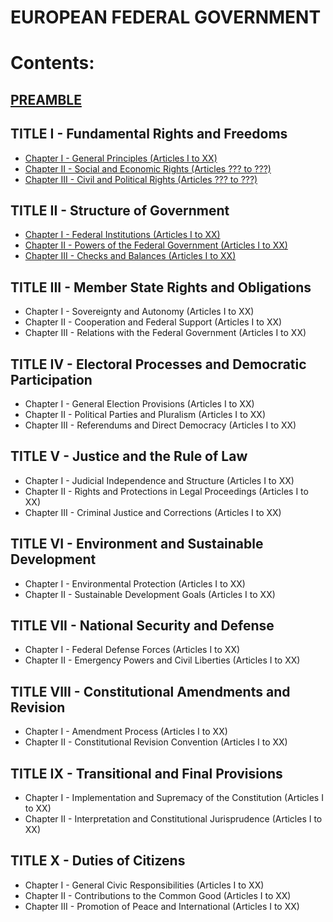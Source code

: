 # EUROPEAN FEDERAL GOVERNMENT

# Contents:

## [PREAMBLE](PREAMBLE.md)

## TITLE I - Fundamental Rights and Freedoms
- [Chapter I - General Principles (Articles I to XX)](TITLE_1_CH_1.md)
- [Chapter II - Social and Economic Rights (Articles ??? to ???)](TITLE_1_CH_2.md)
- [Chapter III - Civil and Political Rights (Articles ??? to ???)](TITLE_1_CH_3.md)

## TITLE II - Structure of Government
- [Chapter I - Federal Institutions (Articles I to XX)](TITLE_2_CH_1.md)
- [Chapter II - Powers of the Federal Government (Articles I to XX)](TITLE_2_CH_2.md)
- [Chapter III - Checks and Balances (Articles I to XX)](TITLE_2_CH_3.md)

## TITLE III - Member State Rights and Obligations
- Chapter I - Sovereignty and Autonomy (Articles I to XX)
- Chapter II - Cooperation and Federal Support (Articles I to XX)
- Chapter III - Relations with the Federal Government (Articles I to XX)

## TITLE IV - Electoral Processes and Democratic Participation
- Chapter I - General Election Provisions (Articles I to XX)
- Chapter II - Political Parties and Pluralism (Articles I to XX)
- Chapter III - Referendums and Direct Democracy (Articles I to XX)

## TITLE V - Justice and the Rule of Law
- Chapter I - Judicial Independence and Structure (Articles I to XX)
- Chapter II - Rights and Protections in Legal Proceedings (Articles I to XX)
- Chapter III - Criminal Justice and Corrections (Articles I to XX)

## TITLE VI - Environment and Sustainable Development 
- Chapter I - Environmental Protection (Articles I to XX)
- Chapter II - Sustainable Development Goals (Articles I to XX)

## TITLE VII - National Security and Defense 
- Chapter I - Federal Defense Forces (Articles I to XX)
- Chapter II - Emergency Powers and Civil Liberties (Articles I to XX)

## TITLE VIII - Constitutional Amendments and Revision 
- Chapter I - Amendment Process (Articles I to XX)
- Chapter II - Constitutional Revision Convention (Articles I to XX)

## TITLE IX - Transitional and Final Provisions 
- Chapter I - Implementation and Supremacy of the Constitution (Articles I to XX)
- Chapter II - Interpretation and Constitutional Jurisprudence (Articles I to XX)

## TITLE X - Duties of Citizens 
- Chapter I - General Civic Responsibilities (Articles I to XX)
- Chapter II - Contributions to the Common Good (Articles I to XX)
- Chapter III - Promotion of Peace and International (Articles I to XX)
